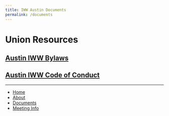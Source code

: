 ```yaml
---
title: IWW Austin Documents
permalink: /documents
---
```


# Union Resources
## [Austin IWW Bylaws](https://github.com/iwwaustin/documents/blob/master/Bylaws.md)
## [Austin IWW Code of Conduct](https://github.com/iwwaustin/documents/)

---
- [Home](index.md)
- [About](about.md)
- [Documents](documents.md)
- [Meeting Info](meetings.md)